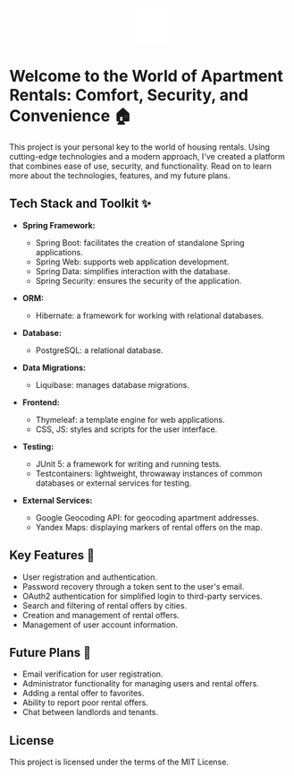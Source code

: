 <p align="center">
  <img src="/src/main/resources/static/image/content/logo/logo.webp" alt="Your Site Logo"/>
</p>

# Welcome to the World of Apartment Rentals: Comfort, Security, and Convenience 🏠

This project is your personal key to the world of housing rentals. Using cutting-edge technologies and a modern approach, I've created a platform that combines ease of use, security, and functionality. Read on to learn more about the technologies, features, and my future plans.

## Tech Stack and Toolkit ✨

- **Spring Framework:**
    - Spring Boot: facilitates the creation of standalone Spring applications.
    - Spring Web: supports web application development.
    - Spring Data: simplifies interaction with the database.
    - Spring Security: ensures the security of the application.

- **ORM:**
    - Hibernate: a framework for working with relational databases.

- **Database:**
    - PostgreSQL: a relational database.

- **Data Migrations:**
    - Liquibase: manages database migrations.

- **Frontend:**
    - Thymeleaf: a template engine for web applications.
    - CSS, JS: styles and scripts for the user interface.

- **Testing:**
    - JUnit 5: a framework for writing and running tests.
    - Testcontainers: lightweight, throwaway instances of common databases or external services for testing.

- **External Services:**
    - Google Geocoding API: for geocoding apartment addresses.
    - Yandex Maps: displaying markers of rental offers on the map.

## Key Features 🌟

- User registration and authentication.
- Password recovery through a token sent to the user's email.
- OAuth2 authentication for simplified login to third-party services.
- Search and filtering of rental offers by cities.
- Creation and management of rental offers.
- Management of user account information.

## Future Plans 🚀

- Email verification for user registration.
- Administrator functionality for managing users and rental offers.
- Adding a rental offer to favorites.
- Ability to report poor rental offers.
- Chat between landlords and tenants.

## License

This project is licensed under the terms of the MIT License.
